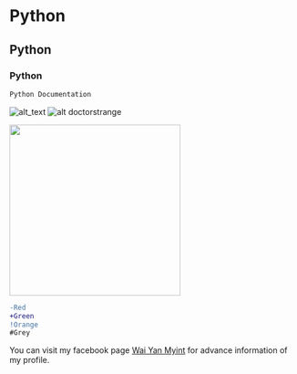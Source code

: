 # Python

## Python

### Python


```bash
Python Documentation
```

![alt_text](https://cdn.onebauer.media/one/empire-tmdb/films/1771/images/3qlzyunDrkwWOKEWZRxeIF4HEUC.jpg?quality=50&width=1800&ratio=16-9&resizeStyle=aspectfill&format=jpg)
![alt doctorstrange](https://cnet3.cbsistatic.com/img/kcQzmGzuJbJv1ymV32gaeG1DKJA=/1092x0/2016/10/28/3809e66e-d3fe-46bb-963a-705d88f5a902/doctor-strange6.jpg)

<img src="https://cdn.onebauer.media/one/empire-tmdb/films/1771/images/3qlzyunDrkwWOKEWZRxeIF4HEUC.jpg?quality=50&width=1800&ratio=16-9&resizeStyle=aspectfill&format=jpg" width="300" height="300">

```diff
-Red
+Green
!Orange
#Grey
```


You can visit my facebook page [Wai Yan Myint](https://www.facebook.com/waiyanmyint.info/) for advance information of my profile.
